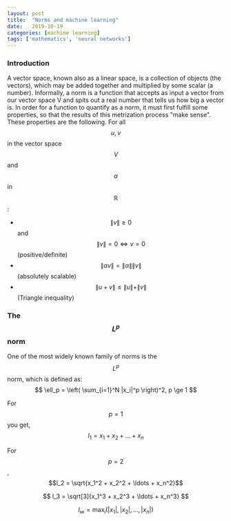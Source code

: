 ```yaml
---
layout: post
title:  "Norms and machine learning"
date:   2019-10-19
categories: [machine learning]
tags: ['mathematics', 'neural networks']
---
```


### Introduction
A vector space, known also as a linear space, is a collection of objects (the vectors),
which may be added together and multiplied by some scalar (a number). Informally, a norm
is a function that accepts as input a vector from our vector space V and spits out a real
number that tells us how big a vector is. In order for a function to quantify as a norm,
it must first fulfill some properties, so that the results of this metrization process "make sense".
These properties are the following. For all $$u, v$$ in the vector space $$V$$ and $$\alpha$$ in
$$\mathbb{R}$$:

* $$\|v\| \ge 0$$ and $$\|v\| = 0 \Leftrightarrow v = 0$$ (positive/definite)
* $$\| \alpha v \| = \|\alpha\| \| v \|$$ (absolutely scalable)
* $$\|u+v\| \le \|u\|+\|v\|$$ (Triangle inequality)

### The $$L^p$$ norm
One of the most widely known family of norms is the $$L^p$$ norm, which is defined as:
$$
\ell_p = \left( \sum_{i=1}^N |x_i|^p \right)^2, p \ge 1
$$

For $$p = 1$$ you get, $$l_1 = x_1 + x_2 + \ldots + x_n$$

For $$p = 2$$, $$l_2 = \sqrt{x_1^2 + x_2^2 + \ldots + x_n^2}$$

$$
l_3 = \sqrt[3]{x_1^3 + x_2^3 + \ldots + x_n^3}
$$

$$
l_\infty = \max_i(|x_1|, |x_2|, \ldots, |x_n|)
$$
